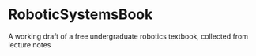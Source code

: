 # RoboticSystemsBook
A working draft of a free undergraduate robotics textbook, collected from lecture notes
